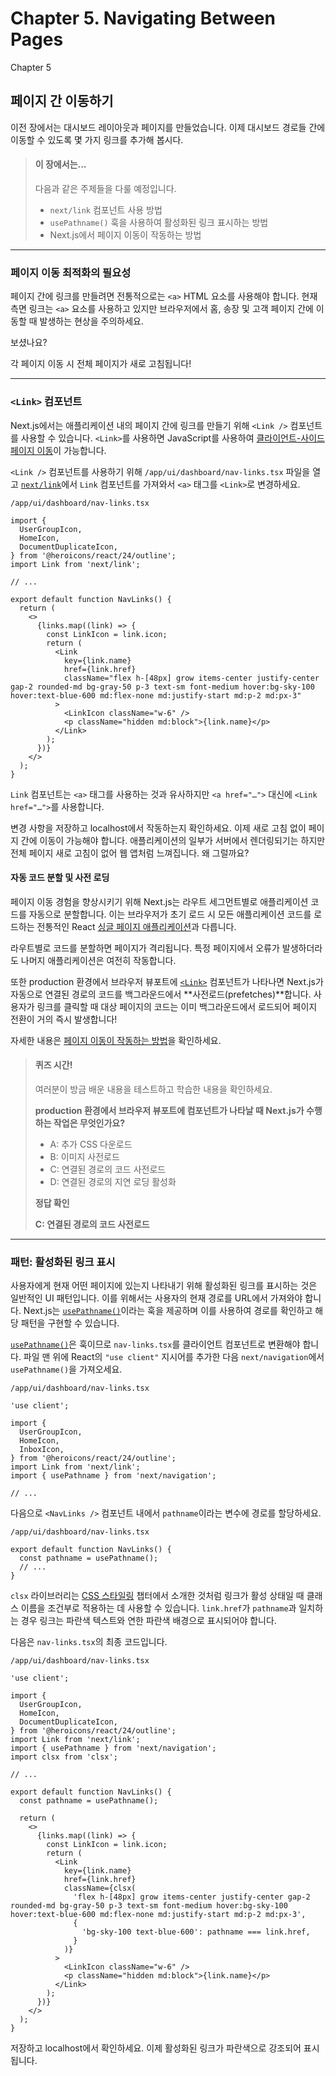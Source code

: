 # Chapter 5. Navigating Between Pages

Chapter 5

## 페이지 간 이동하기

이전 장에서는 대시보드 레이아웃과 페이지를 만들었습니다. 이제 대시보드 경로들 간에 이동할 수 있도록 몇 가지 링크를 추가해 봅시다.

&#x20;

> #### 이 장에서는...
>
> 다음과 같은 주제들을 다룰 예정입니다.
>
> * `next/link` 컴포넌트 사용 방법
> * `usePathname()` 훅을 사용하여 활성화된 링크 표시하는 방법
> * Next.js에서 페이지 이동이 작동하는 방법

&#x20;

***

&#x20;

### 페이지 이동 최적화의 필요성

페이지 간에 링크를 만들려면 전통적으로는 `<a>` HTML 요소를 사용해야 합니다. 현재 측면 링크는 `<a>` 요소를 사용하고 있지만 브라우저에서 홈, 송장 및 고객 페이지 간에 이동할 때 발생하는 현상을 주의하세요.

보셨나요?

각 페이지 이동 시 전체 페이지가 새로 고침됩니다!

&#x20;

***

&#x20;

### `<Link>` 컴포넌트

Next.js에서는 애플리케이션 내의 페이지 간에 링크를 만들기 위해 `<Link />` 컴포넌트를 사용할 수 있습니다. `<Link>`를 사용하면 JavaScript를 사용하여 [클라이언트-사이드 페이지 이동](https://nextjs.org/docs/app/building-your-application/routing/linking-and-navigating#how-routing-and-navigation-works)이 가능합니다.

`<Link />` 컴포넌트를 사용하기 위해 `/app/ui/dashboard/nav-links.tsx` 파일을 열고 [`next/link`](https://nextjs.org/docs/app/api-reference/components/link)에서 `Link` 컴포넌트를 가져와서 `<a>` 태그를 `<Link>`로 변경하세요.

`/app/ui/dashboard/nav-links.tsx`

```tsx
import {
  UserGroupIcon,
  HomeIcon,
  DocumentDuplicateIcon,
} from '@heroicons/react/24/outline';
import Link from 'next/link';

// ...

export default function NavLinks() {
  return (
    <>
      {links.map((link) => {
        const LinkIcon = link.icon;
        return (
          <Link
            key={link.name}
            href={link.href}
            className="flex h-[48px] grow items-center justify-center gap-2 rounded-md bg-gray-50 p-3 text-sm font-medium hover:bg-sky-100 hover:text-blue-600 md:flex-none md:justify-start md:p-2 md:px-3"
          >
            <LinkIcon className="w-6" />
            <p className="hidden md:block">{link.name}</p>
          </Link>
        );
      })}
    </>
  );
}
```

`Link` 컴포넌트는 `<a>` 태그를 사용하는 것과 유사하지만 `<a href="…">` 대신에 `<Link href="…">`를 사용합니다.

변경 사항을 저장하고 localhost에서 작동하는지 확인하세요. 이제 새로 고침 없이 페이지 간에 이동이 가능해야 합니다. 애플리케이션의 일부가 서버에서 렌더링되기는 하지만 전체 페이지 새로 고침이 없어 웹 앱처럼 느껴집니다. 왜 그럴까요?

&#x20;

#### 자동 코드 분할 및 사전 로딩

페이지 이동 경험을 향상시키기 위해 Next.js는 라우트 세그먼트별로 애플리케이션 코드를 자동으로 분할합니다. 이는 브라우저가 초기 로드 시 모든 애플리케이션 코드를 로드하는 전통적인 React [싱글 페이지 애플리케이션](https://developer.mozilla.org/en-US/docs/Glossary/SPA)과 다릅니다.

라우트별로 코드를 분할하면 페이지가 격리됩니다. 특정 페이지에서 오류가 발생하더라도 나머지 애플리케이션은 여전히 작동합니다.

또한 production 환경에서 브라우저 뷰포트에 [`<Link>`](https://nextjs.org/docs/api-reference/next/link) 컴포넌트가 나타나면 Next.js가 자동으로 연결된 경로의 코드를 백그라운드에서 \*\*사전로드(prefetches)\*\*합니다. 사용자가 링크를 클릭할 때 대상 페이지의 코드는 이미 백그라운드에서 로드되어 페이지 전환이 거의 즉시 발생합니다!

자세한 내용은 [페이지 이동이 작동하는 방법](https://nextjs.org/docs/app/building-your-application/routing/linking-and-navigating#how-routing-and-navigation-works)을 확인하세요.

&#x20;

> #### 퀴즈 시간!
>
> 여러분이 방금 배운 내용을 테스트하고 학습한 내용을 확인하세요.
>
> **production 환경에서 브라우저 뷰포트에 컴포넌트가 나타날 때 Next.js가 수행하는 작업은 무엇인가요?**
>
> * A: 추가 CSS 다운로드
> * B: 이미지 사전로드
> * C: 연결된 경로의 코드 사전로드
> * D: 연결된 경로의 지연 로딩 활성화
>
> &#x20;
>
> **정답 확인**
>
> **C: 연결된 경로의 코드 사전로드**

&#x20;

***

&#x20;

### 패턴: 활성화된 링크 표시

사용자에게 현재 어떤 페이지에 있는지 나타내기 위해 활성화된 링크를 표시하는 것은 일반적인 UI 패턴입니다. 이를 위해서는 사용자의 현재 경로를 URL에서 가져와야 합니다. Next.js는 [`usePathname()`](https://nextjs.org/docs/app/api-reference/functions/use-pathname)이라는 훅을 제공하며 이를 사용하여 경로를 확인하고 해당 패턴을 구현할 수 있습니다.

[`usePathname()`](https://nextjs.org/docs/app/api-reference/functions/use-pathname)은 훅이므로 `nav-links.tsx`를 클라이언트 컴포넌트로 변환해야 합니다. 파일 맨 위에 React의 `"use client"` 지시어를 추가한 다음 `next/navigation`에서 `usePathname()`을 가져오세요.

`/app/ui/dashboard/nav-links.tsx`

```tsx
'use client';

import {
  UserGroupIcon,
  HomeIcon,
  InboxIcon,
} from '@heroicons/react/24/outline';
import Link from 'next/link';
import { usePathname } from 'next/navigation';

// ...
```

다음으로 `<NavLinks />` 컴포넌트 내에서 `pathname`이라는 변수에 경로를 할당하세요.

`/app/ui/dashboard/nav-links.tsx`

```tsx
export default function NavLinks() {
  const pathname = usePathname();
  // ...
}
```

`clsx` 라이브러리는 [CSS 스타일링](https://nextjs.org/learn/dashboard-app/css-styling) 챕터에서 소개한 것처럼 링크가 활성 상태일 때 클래스 이름을 조건부로 적용하는 데 사용할 수 있습니다. `link.href`가 `pathname`과 일치하는 경우 링크는 파란색 텍스트와 연한 파란색 배경으로 표시되어야 합니다.

다음은 `nav-links.tsx`의 최종 코드입니다.

`/app/ui/dashboard/nav-links.tsx`

```tsx
'use client';

import {
  UserGroupIcon,
  HomeIcon,
  DocumentDuplicateIcon,
} from '@heroicons/react/24/outline';
import Link from 'next/link';
import { usePathname } from 'next/navigation';
import clsx from 'clsx';

// ...

export default function NavLinks() {
  const pathname = usePathname();

  return (
    <>
      {links.map((link) => {
        const LinkIcon = link.icon;
        return (
          <Link
            key={link.name}
            href={link.href}
            className={clsx(
              'flex h-[48px] grow items-center justify-center gap-2 rounded-md bg-gray-50 p-3 text-sm font-medium hover:bg-sky-100 hover:text-blue-600 md:flex-none md:justify-start md:p-2 md:px-3',
              {
                'bg-sky-100 text-blue-600': pathname === link.href,
              }
            )}
          >
            <LinkIcon className="w-6" />
            <p className="hidden md:block">{link.name}</p>
          </Link>
        );
      })}
    </>
  );
}
```

저장하고 localhost에서 확인하세요. 이제 활성화된 링크가 파란색으로 강조되어 표시됩니다.
